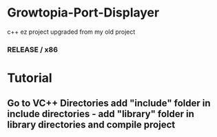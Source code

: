 # Growtopia-Port-Displayer
c++ ez project upgraded from my old project
### RELEASE / x86

# Tutorial
## Go to VC++ Directories add "include" folder in include directories - add "library" folder in library directories and compile project
